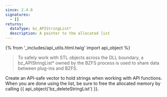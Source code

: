```yaml
---
since: 2.4.0
signatures:
  - []
returns:
  dataType: bz_APIStringList*
  description: A pointer to the allocated list
---
```


{% from '_includes/api_utils.html.twig' import api_object %}

> To safely work with STL objects across the DLL boundary, a bz_APIStringList* owned by the BZFS process is used to share data between plug-ins and BZFS.

Create an API-safe vector to hold strings when working with API functions. When you are done using the list, be sure to free the allocated memory by calling {{ api_object('bz_deleteStringList') }}.
